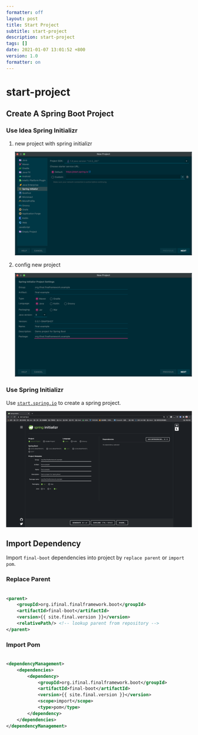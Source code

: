 ```yaml
---
formatter: off
layout: post
title: Start Project 
subtitle: start-project 
description: start-project 
tags: [] 
date: 2021-01-07 13:01:52 +800 
version: 1.0
formatter: on
---
```


# start-project

## Create A Spring Boot Project

### Use Idea Spring Initializr

1. new project with spring initializr
   
   ![Idea Spring Initializer](../images/quick-start/idea-spring-initializr.png)

2. config new project

   ![Idea Spring New Project](../images/quick-start/idea-spring-new-project.png)

### Use Spring Initializr

Use [`start.spring.io`](https://start.spring.io) to create a spring project.

![Spring Initializr](../images/quick-start/start.spring.io.png)

## Import Dependency

Import `final-boot` dependencies into project by `replace parent` or `import pom`.

### Replace Parent

```xml

<parent>
    <groupId>org.ifinal.finalframework.boot</groupId>
    <artifactId>final-boot</artifactId>
    <version>{{ site.final.version }}</version>
    <relativePath/> <!-- lookup parent from repository -->
</parent>
```

### Import Pom

```xml

<dependencyManagement>
    <dependencies>
        <dependency>
            <groupId>org.ifinal.finalframework.boot</groupId>
            <artifactId>final-boot</artifactId>
            <version>{{ site.final.version }}</version>
            <scope>import</scope>
            <type>pom</type>
        </dependency>
    </dependencies>
</dependencyManagement>
```